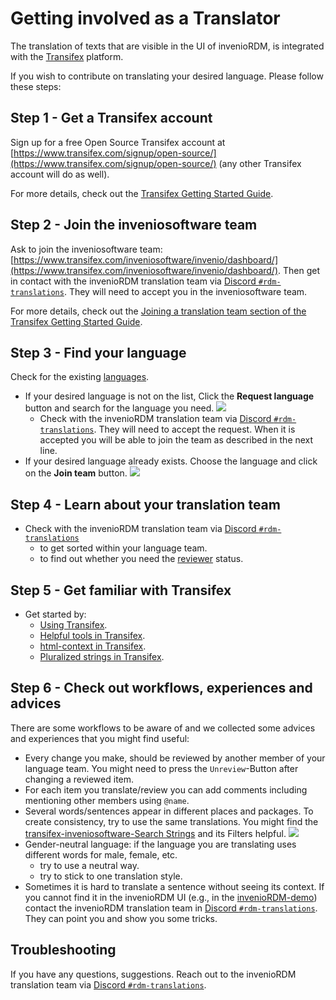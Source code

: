 # Getting involved as a Translator

The translation of texts that are visible in the UI of invenioRDM, is integrated with the [Transifex](https://www.transifex.com/) platform. 

If you wish to contribute on translating your desired language. Please follow these steps:


## Step 1 - Get a Transifex account

Sign up for a free Open Source Transifex account at [https://www.transifex.com/signup/open-source/](https://www.transifex.com/signup/open-source/) (any other Transifex account will do as well).

For more details, check out the [Transifex Getting Started Guide](https://docs.transifex.com/getting-started-1/translators).

## Step 2 - Join the inveniosoftware team

Ask to join the inveniosoftware team: [https://www.transifex.com/inveniosoftware/invenio/dashboard/](https://www.transifex.com/inveniosoftware/invenio/dashboard/).
Then get in contact with the invenioRDM translation team via [Discord `#rdm-translations`](https://discord.gg/Ya7qSG43Br). They will need to accept you in the inveniosoftware team.

For more details, check out the [Joining a translation team section of the Transifex Getting Started Guide](https://docs.transifex.com/getting-started-1/translators#joining-a-translation-team).

## Step 3 - Find your language

Check for the existing [languages](https://www.transifex.com/inveniosoftware/invenio/languages/).

- If your desired language is not on the list, Click the **Request language** button and search for the language you need.
![](transifex-request-language.png)
    - Check with the invenioRDM translation team via [Discord `#rdm-translations`](https://discord.gg/Ya7qSG43Br). They will need to accept the request. When it is accepted you will be able to join the team as described in the next line.
- If your desired language already exists. Choose the language and click on the **Join team** button.
![](transifex-join-team.png)

## Step 4 - Learn about your translation team

- Check with the invenioRDM translation team via [Discord `#rdm-translations`](https://discord.gg/Ya7qSG43Br)
    - to get sorted within your language team.
    - to find out whether you need the [reviewer](https://docs.transifex.com/teams/understanding-user-roles#reviewers) status.

## Step 5 - Get familiar with Transifex

- Get started by:
    - [Using Transifex](https://docs.transifex.com/translation/translating-with-the-web-editor).
    - [Helpful tools in Transifex](https://docs.transifex.com/translation/tools-in-the-editor).
    - [html-context in Transifex](https://docs.transifex.com/translation/html-files).
    - [Pluralized strings in Transifex](https://docs.transifex.com/localization-tips-workflows/plurals-and-genders#how-pluralized-strings-are-handled-by-transifex).

## Step 6 - Check out workflows, experiences and advices

There are some workflows to be aware of and we collected some advices and experiences that you might find useful:

- Every change you make, should be reviewed by another member of your language team. You might need to press the `Unreview`-Button after changing a reviewed item.
- For each item you translate/review you can add comments including mentioning other members using `@name`.
- Several words/sentences appear in different places and packages. To create consistency, try to use the same translations. You might find the [transifex-inveniosoftware-Search Strings](https://www.transifex.com/inveniosoftware/search/) and its Filters helpful.
![](transifex-search-strings.png)
- Gender-neutral language: if the language you are translating uses different words for male, female, etc.
    - try to use a neutral way.
    - try to stick to one translation style.
- Sometimes it is hard to translate a sentence without seeing its context. If you cannot find it in the invenioRDM UI (e.g., in the [invenioRDM-demo](https://inveniordm.web.cern.ch/)) contact the invenioRDM translation team in [Discord `#rdm-translations`](https://discord.gg/Ya7qSG43Br). They can point you and show you some tricks.

## Troubleshooting

If you have any questions, suggestions. Reach out to the invenioRDM translation team via [Discord `#rdm-translations`](https://discord.gg/Ya7qSG43Br).
